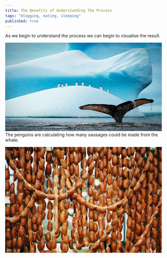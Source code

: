 ```yaml
---
title: The Benefits of Understanding The Process
tags: "blogging, eating, sleeping"
published: true
---
```



As we begin to understand the process we can begin to visualise the result.

![](/uploads/fd802a72-54a7-444f-ba64-1548c7494010.jpg)
The penguins are calculating how many sausages could be made from the whale.

![](/uploads/versions/sausages---(----1818-1228)---.jpg)

